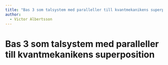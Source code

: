 ```yaml
---
title: "Bas 3 som talsystem med paralleller till kvantmekanikens superposition"
author:
  - Victor Albertsson
---
```


# Bas 3 som talsystem med paralleller till kvantmekanikens superposition
